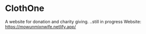 # ClothOne
 A website for donation and charity giving.
 ..still in progress
Website: https://mowunmixnwife.netlify.app/
